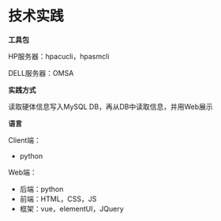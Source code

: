 技术实践
===

**工具包**

HP服务器：hpacucli，hpasmcli

DELL服务器：OMSA

**实践方式**

读取硬体信息写入MySQL DB，再从DB中读取信息，并用Web展示

**语言**

Client端：

- python

Web端：

- 后端：python
- 前端：HTML，CSS，JS
- 框架：vue，elementUI，JQuery